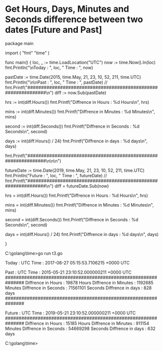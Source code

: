 # Get Hours, Days, Minutes and Seconds difference between two dates \[Future and Past\]

package main

import (
         "fmt"
         "time"
)

func main() {
loc, \_ := time.LoadLocation("UTC")
now := time.Now().In(loc)
fmt.Println("\\nToday : ", loc, " Time : ", now)

pastDate := time.Date(2015, time.May, 21, 23, 10, 52, 211, time.UTC)
fmt.Println("\\n\\nPast  : ", loc, " Time : ", pastDate) //
fmt.Printf("###############################################################\\n")
diff := now.Sub(pastDate)

hrs := int(diff.Hours())
fmt.Printf("Diffrence in Hours : %d Hours\\n", hrs)

mins := int(diff.Minutes())
fmt.Printf("Diffrence in Minutes : %d Minutes\\n", mins)

second := int(diff.Seconds())
fmt.Printf("Diffrence in Seconds : %d Seconds\\n", second)

days := int(diff.Hours() / 24)
fmt.Printf("Diffrence in days : %d days\\n", days)

fmt.Printf("###############################################################\\n\\n\\n")

futureDate := time.Date(2019, time.May, 21, 23, 10, 52, 211, time.UTC)
fmt.Println("Future  : ", loc, " Time : ", futureDate) //
fmt.Printf("###############################################################\\n")
diff = futureDate.Sub(now)

hrs = int(diff.Hours())
fmt.Printf("Diffrence in Hours : %d Hours\\n", hrs)

mins = int(diff.Minutes())
fmt.Printf("Diffrence in Minutes : %d Minutes\\n", mins)

second = int(diff.Seconds())
fmt.Printf("Diffrence in Seconds : %d Seconds\\n", second)

days = int(diff.Hours() / 24)
fmt.Printf("Diffrence in days : %d days\\n", days)

}

C:\\golang\\time>go run t3.go

Today : UTC Time : 2017\-08\-27 05:15:53.7106215 +0000 UTC

Past : UTC Time : 2015\-05\-21 23:10:52.000000211 +0000 UTC
###############################################################
Diffrence in Hours : 19878 Hours
Diffrence in Minutes : 1192685 Minutes
Diffrence in Seconds : 71561101 Seconds
Diffrence in days : 828 days
###############################################################

Future : UTC Time : 2019\-05\-21 23:10:52.000000211 +0000 UTC
###############################################################
Diffrence in Hours : 15185 Hours
Diffrence in Minutes : 911154 Minutes
Diffrence in Seconds : 54669298 Seconds
Diffrence in days : 632 days

C:\\golang\\time>
